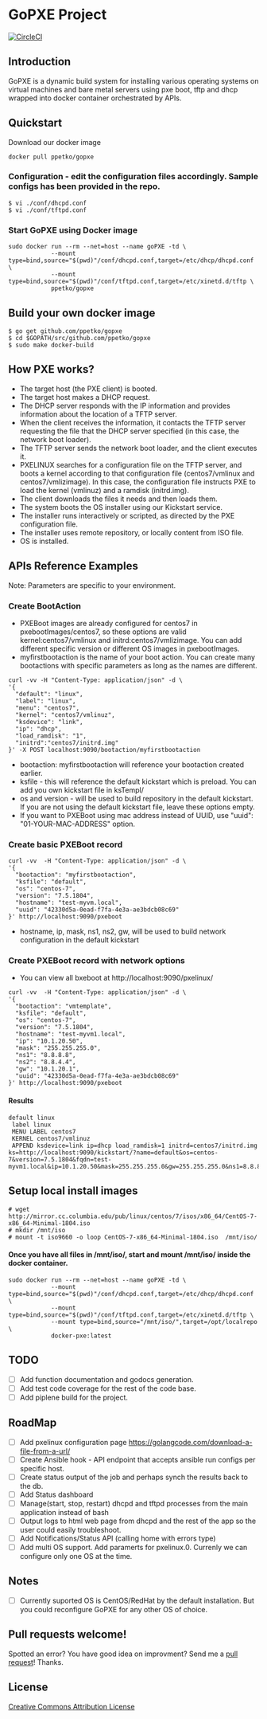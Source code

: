 # GoPXE Project

[![CircleCI](https://circleci.com/gh/ppetko/GoPXE/tree/master.svg?style=svg)](https://circleci.com/gh/ppetko/GoPXE/tree/master)

## Introduction
GoPXE is a dynamic build system for installing various operating systems on virtual machines and bare metal servers using pxe boot, tftp and dhcp wrapped into docker container orchestrated by APIs. 

## Quickstart

Download our docker image 

```
docker pull ppetko/gopxe
```

### Configuration - edit the configuration files accordingly. Sample configs has been provided in the repo. 

```
$ vi ./conf/dhcpd.conf 
$ vi ./conf/tftpd.conf 
```

### Start GoPXE using Docker image 

```
sudo docker run --rm --net=host --name goPXE -td \
            --mount type=bind,source="$(pwd)"/conf/dhcpd.conf,target=/etc/dhcp/dhcpd.conf \
            --mount type=bind,source="$(pwd)"/conf/tftpd.conf,target=/etc/xinetd.d/tftp \
            ppetko/gopxe
```

## Build your own docker image 

```
$ go get github.com/ppetko/gopxe
$ cd $GOPATH/src/github.com/ppetko/gopxe
$ sudo make docker-build

```

## How PXE works?

* The target host (the PXE client) is booted.
* The target host makes a DHCP request.
* The DHCP server responds with the IP information and provides information about the location of a TFTP server.
* When the client receives the information, it contacts the TFTP server requesting the file that the DHCP server specified (in this case, the network boot loader).
* The TFTP server sends the network boot loader, and the client executes it.
* PXELINUX searches for a configuration file on the TFTP server, and boots a kernel according to that configuration file (centos7/vmlinux and centos7/vmlizimage). In this case, the configuration file instructs PXE to load the kernel (vmlinuz) and a ramdisk (initrd.img).
* The client downloads the files it needs and then loads them.
* The system boots the OS installer using our Kickstart service.
* The installer runs interactively or scripted, as directed by the PXE configuration file.
* The installer uses remote repository, or locally content from ISO file.
* OS is installed.

## APIs Reference Examples

Note: Parameters are specific to your environment.

### Create BootAction

* PXEBoot images are already configured for centos7 in pxebootImages/centos7, so these options are valid kernel:centos7/vmlinux and initrd:centos7/vmlizimage. You can add different specific version or different OS images in pxebootImages. 
* myfirstbootaction is the name of your boot action. You can create many bootactions with specific parameters as long as the names are different. 

```
curl -vv -H "Content-Type: application/json" -d \
'{
  "default": "linux",
  "label": "linux",
  "menu": "centos7",
  "kernel": "centos7/vmlinuz",
  "ksdevice": "link",
  "ip": "dhcp",
  "load_ramdisk": "1",
  "initrd":"centos7/initrd.img"
}' -X POST localhost:9090/bootaction/myfirstbootaction

```

* bootaction: myfirstbootaction will reference your bootaction created earlier. 
* ksfile - this will reference the default kickstart which is preload. You can add you own kickstart file in ksTempl/
* os and version - will be used to build repository in the default kickstart. If you are not using the default kickstart file, leave these options empty.  
* If you want to PXEBoot using mac address instead of UUID, use "uuid": "01-YOUR-MAC-ADDRESS" option.

### Create basic PXEBoot record 

```
curl -vv  -H "Content-Type: application/json" -d \
'{
  "bootaction": "myfirstbootaction",
  "ksfile": "default",
  "os": "centos-7",
  "version": "7.5.1804",
  "hostname": "test-myvm.local",
  "uuid": "42330d5a-0ead-f7fa-4e3a-ae3bdcb08c69"
}' http://localhost:9090/pxeboot

```

* hostname, ip, mask, ns1, ns2, gw, will be used to build network configuration in the default kickstart

### Create PXEBoot record with network options 

* You can view all bxeboot at http://localhost:9090/pxelinux/

```
curl -vv  -H "Content-Type: application/json" -d \
'{
  "bootaction": "vmtemplate",
  "ksfile": "default",
  "os": "centos-7",
  "version": "7.5.1804",
  "hostname": "test-myvm1.local",
  "ip": "10.1.20.50",
  "mask": "255.255.255.0",
  "ns1": "8.8.8.8",
  "ns2": "8.8.4.4",
  "gw": "10.1.20.1",
  "uuid": "42330d5a-0ead-f7fa-4e3a-ae3bdcb08c69"
}' http://localhost:9090/pxeboot

```

#### Results

```
default linux
 label linux
 MENU LABEL centos7
 KERNEL centos7/vmlinuz
 APPEND ksdevice=link ip=dhcp load_ramdisk=1 initrd=centos7/initrd.img ks=http://localhost:9090/kickstart/?name=default&os=centos-7&version=7.5.1804&fqdn=test-myvm1.local&ip=10.1.20.50&mask=255.255.255.0&gw=255.255.255.0&ns1=8.8.8.8&ns2=8.8.4.4

```

## Setup local install images 

```
# wget http://mirror.cc.columbia.edu/pub/linux/centos/7/isos/x86_64/CentOS-7-x86_64-Minimal-1804.iso
# mkdir /mnt/iso
# mount -t iso9660 -o loop CentOS-7-x86_64-Minimal-1804.iso  /mnt/iso/

```

#### Once you have all files in /mnt/iso/, start and mount /mnt/iso/ inside the docker container. 

```
sudo docker run --rm --net=host --name goPXE -td \
            --mount type=bind,source="$(pwd)"/conf/dhcpd.conf,target=/etc/dhcp/dhcpd.conf \
            --mount type=bind,source="$(pwd)"/conf/tftpd.conf,target=/etc/xinetd.d/tftp \
            --mount type=bind,source="/mnt/iso/",target=/opt/localrepo \
            docker-pxe:latest
```

## TODO
- [ ] Add function documentation and godocs generation.
- [ ] Add test code coverage for the rest of the code base.
- [ ] Add piplene build for the project.

## RoadMap
- [ ] Add pxelinux configuration page https://golangcode.com/download-a-file-from-a-url/
- [ ] Create Ansible  hook - API endpoint that accepts ansible run configs per specific host. 
- [ ] Create status output of the job and perhaps synch the results back to the db. 
- [ ] Add Status dashboard
- [ ] Manage(start, stop, restart) dhcpd and tftpd processes from the main application instead of bash 
- [ ] Output logs to html web page from dhcpd and the rest of the app so the user could easily troubleshoot.
- [ ] Add Notifications/Status API (calling home with errors type)
- [ ] Add multi OS support. Add paramerts for pxelinux.0. Currenly we can configure only one OS at the time. 

## Notes
- [ ] Currently suported OS is CentOS/RedHat by the default installation. But you could reconfigure GoPXE for any other OS of choice. 

## Pull requests welcome!
Spotted an error? You have good idea on improvment? Send me a [pull request](github.com/ppetko/gopxe/pulls)! Thanks. 

## License
[Creative Commons Attribution License](http://creativecommons.org/licenses/by/2.0/)

